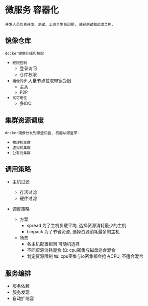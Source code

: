 # 微服务 容器化

    开发人员负责开发、测试、上线全生命周期, 减轻测试和运维负担.

## 镜像仓库

    docker镜像存储和拉取

- `权限控制`
  - 登录访问
  - 仓库权限
- `镜像同步` 大量节点拉取带宽受限
  - 主从
  - P2P
- `高可用性`
  - 多IDC

## 集群资源调度

    docker镜像分发到哪些机器, 机器从哪里来.

- `物理机集群`
- `虚拟机集群`
- `公有云集群`

## 调用策略

- 主机过滤
  - 存活过滤
  - 硬件过滤

- 调度策略
  - 方案
    - spread 为了主机负载平均, 选择资源消耗最少的主机
    - binpack 为了节省资源, 选择资源消耗最多的主机
  - 场景
    - 各主机配置相同 可随机选择
    - 不同资源消耗混合 如: cpu密集与磁盘适合混合
    - 划定资源限制 如: cpu密集与io密集都会抢占CPU, 不适合混合

## 服务编排

- 服务依赖
- 服务发现
- 自动扩缩容
